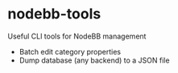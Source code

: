 # nodebb-tools
Useful CLI tools for NodeBB management

- Batch edit category properties
- Dump database (any backend) to a JSON file
